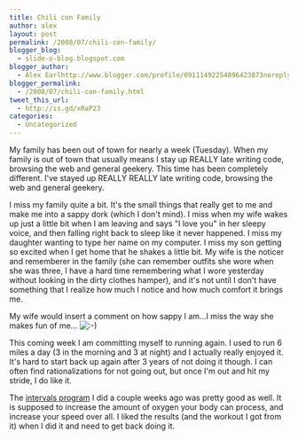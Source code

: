 ```yaml
---
title: Chili con Family
author: alex
layout: post
permalink: /2008/07/chili-con-family/
blogger_blog:
  - slide-o-blog.blogspot.com
blogger_author:
  - Alex Earlhttp://www.blogger.com/profile/09111492254896423873noreply@blogger.com
blogger_permalink:
  - /2008/07/chili-con-family.html
tweet_this_url:
  - http://is.gd/xRaP23
categories:
  - Uncategorized
---
```

My family has been out of town for nearly a week (Tuesday). When my family is out of town that usually means I stay up REALLY late writing code, browsing the web and general geekery. This time has been completely different. I've stayed up REALLY REALLY late writing code, browsing the web and general geekery. 

I miss my family quite a bit. It's the small things that really get to me and make me into a sappy dork (which I don't mind). I miss when my wife wakes up just a little bit when I am leaving and says "I love you" in her sleepy voice, and then falling right back to sleep like it never happened. I miss my daughter wanting to type her name on my computer. I miss my son getting so excited when I get home that he shakes a little bit. My wife is the noticer and rememberer in the family (she can remember outfits she wore when she was three, I have a hard time remembering what I wore yesterday without looking in the dirty clothes hamper), and it's not until I don't have something that I realize how much I notice and how much comfort it brings me.

My wife would insert a comment on how sappy I am...I miss the way she makes fun of me... <img src='https://earl-of-code.com/wp-includes/images/smilies/icon_smile.gif' alt=':-)' class='wp-smiley' /> 

This coming week I am committing myself to running again. I used to run 6 miles a day (3 in the morning and 3 at night) and I actually really enjoyed it. It's hard to start back up again after 3 years of not doing it though. I can often find rationalizations for not going out, but once I'm out and hit my stride, I do like it.

The [intervals program][1] I did a couple weeks ago was pretty good as well. It is supposed to increase the amount of oxygen your body can process, and increase your speed over all. I liked the results (and the workout I got from it) when I did it and need to get back doing it.



 [1]: http://www.menshealth.com/cda/article.do?site=MensHealth&channel=fitness&category=cardio.activities&conitem=3d812c4d88ee9110VgnVCM10000013281eac____